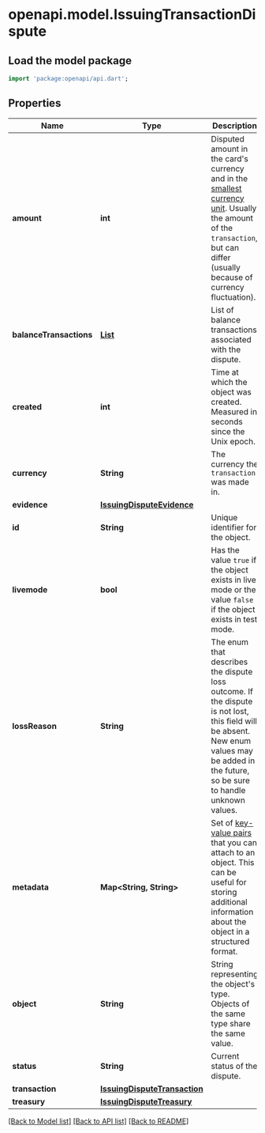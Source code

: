 # openapi.model.IssuingTransactionDispute

## Load the model package
```dart
import 'package:openapi/api.dart';
```

## Properties
Name | Type | Description | Notes
------------ | ------------- | ------------- | -------------
**amount** | **int** | Disputed amount in the card's currency and in the [smallest currency unit](https://stripe.com/docs/currencies#zero-decimal). Usually the amount of the `transaction`, but can differ (usually because of currency fluctuation). | 
**balanceTransactions** | [**List<BalanceTransaction>**](BalanceTransaction.md) | List of balance transactions associated with the dispute. | [optional] [default to const []]
**created** | **int** | Time at which the object was created. Measured in seconds since the Unix epoch. | 
**currency** | **String** | The currency the `transaction` was made in. | 
**evidence** | [**IssuingDisputeEvidence**](IssuingDisputeEvidence.md) |  | 
**id** | **String** | Unique identifier for the object. | 
**livemode** | **bool** | Has the value `true` if the object exists in live mode or the value `false` if the object exists in test mode. | 
**lossReason** | **String** | The enum that describes the dispute loss outcome. If the dispute is not lost, this field will be absent. New enum values may be added in the future, so be sure to handle unknown values. | [optional] 
**metadata** | **Map<String, String>** | Set of [key-value pairs](https://stripe.com/docs/api/metadata) that you can attach to an object. This can be useful for storing additional information about the object in a structured format. | [default to const {}]
**object** | **String** | String representing the object's type. Objects of the same type share the same value. | 
**status** | **String** | Current status of the dispute. | 
**transaction** | [**IssuingDisputeTransaction**](IssuingDisputeTransaction.md) |  | 
**treasury** | [**IssuingDisputeTreasury**](IssuingDisputeTreasury.md) |  | [optional] 

[[Back to Model list]](../README.md#documentation-for-models) [[Back to API list]](../README.md#documentation-for-api-endpoints) [[Back to README]](../README.md)


